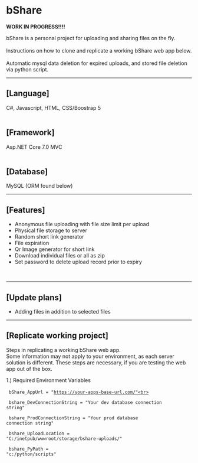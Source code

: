 # bShare

<b>WORK IN PROGRESS!!!!</b>

bShare is a personal project for uploading and sharing files on the fly.<br><br>
Instructions on how to clone and replicate a working bShare web app below.<br><br>
Automatic mysql data deletion for expired uploads, and stored file deletion via python script.<br>

<hr>

[Language] <br>
-
C#, Javascript, HTML, CSS/Boostrap 5 <br><br>

[Framework] <br> 
-
Asp.NET Core 7.0 MVC <br><br>

[Database] <br>
-
MySQL (ORM found below)

<hr>

[Features]<br>
-
- Anonymous file uploading with file size limit per upload <br>
- Physical file storage to server <br>
- Random short link generator <br>
- File expiration <br>
- Qr Image generator for short link <br>
- Download individual files or all as zip <br>
- Set password to delete upload record prior to expiry <br>

<br>
<hr>

[Update plans]<br>
-
- Adding files in addition to selected files <br>

<hr>

[Replicate working project]<br>
-

Steps in replicating a working bShare web app.<br>
Some information may not apply to your environment, as each server solution is different.
These steps are necessary, if you are testing the web app out of the box.

1.) Required Environment Variables<br><br>
<code>
bShare_AppUrl = "https://your-apps-base-url.com/"<br>
<br>
bshare_DevConnectionString = "Your dev database connection string"<br>
<br>
bshare_ProdConnectionString = "Your prod database connection string"<br>
<br>
bshare_UploadLocation = "C:/inetpub/wwwroot/storage/bshare-uploads/"<br>
<br>
bshare_PyPath = "c:/python/scripts"<br>
</code>
